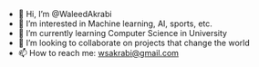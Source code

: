 - 👋 Hi, I’m @WaleedAkrabi
- 👀 I’m interested in Machine learning, AI, sports, etc.
- 🌱 I’m currently learning Computer Science in University
- 💞️ I’m looking to collaborate on projects that change the world
- 📫 How to reach me: wsakrabi@gmail.com

<!---
WaleedAkrabi/WaleedAkrabi is a ✨ special ✨ repository because its `README.md` (this file) appears on your GitHub profile.
You can click the Preview link to take a look at your changes.
--->
